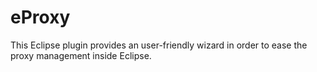 eProxy
======

This Eclipse plugin provides an user-friendly wizard in order to ease the proxy management inside Eclipse.